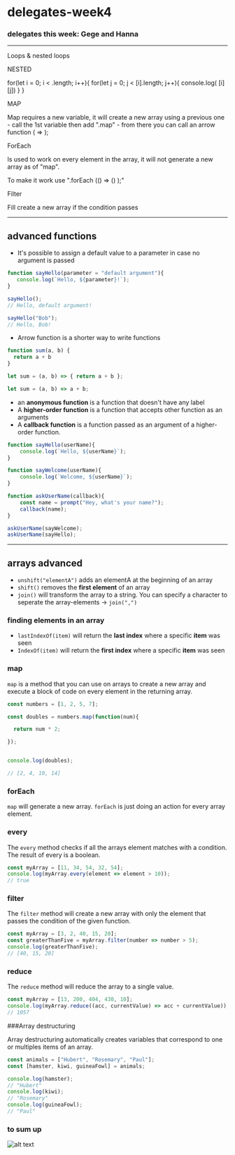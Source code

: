 # delegates-week4

### delegates this week: Gege and Hanna

---
Loops & nested loops

NESTED

for(let i = 0; i < .length; i++){ for(let j = 0; j < [i].length; j++){ console.log( [i][j]) } }

MAP

Map requires a new variable, it will create a new array using a previous one - call the 1st variable then add ".map" - from there you can call an arrow function ( => );

ForEach

Is used to work on every element in the array, it will not generate a new array as of "map".

To make it work use ".forEach (() => () );"

Filter

Fill create a new array if the condition passes

---

## advanced functions

+ It's possible to assign a default value to a parameter in case no argument is passed

```javascript
function sayHello(parameter = "default argument"){
   console.log(`Hello, ${parameter}!`);
}

sayHello();
// Hello, default argument!

sayHello("Bob");
// Hello, Bob!
```

+ Arrow function is a shorter way to write functions

```javascript
function sum(a, b) {
  return a + b
}

let sum = (a, b) => { return a + b };

let sum = (a, b) => a + b;
```

+ an **anonymous function** is a function that doesn't have any label
+ A **higher-order function** is a function that accepts other function as an arguments
+ A **callback function** is a function passed as an argument of a higher-order function.

```javascript
function sayHello(userName){
	console.log(`Hello, ${userName}`);
}

function sayWelcome(userName){
	console.log(`Welcome, ${userName}`);
}

function askUserName(callback){
	const name = prompt("Hey, what's your name?");
	callback(name);
}

askUserName(sayWelcome);
askUserName(sayHello);
```

---

## arrays advanced

+ `unshift("elementA")` adds an elementA at the beginning of an array
+ `shift()` removes the **first element** of an array
+ `join()` will transform the array to a string. You can specify a character to seperate the array-elements -> `join(",")`

### finding elements in an array

+ `lastIndexOf(item)` will return the **last index** where a specific **item** was seen 
+ `IndexOf(item)` will return the **first index** where a specific **item** was seen

### map
`map` is a method that you can use on arrays to create a new array and execute a block of code on every element in the returning array.

```javascript
const numbers = [1, 2, 5, 7];

const doubles = numbers.map(function(num){

  return num * 2;

});


console.log(doubles);

// [2, 4, 10, 14]
```
### forEach

`map` will generate a new array. `forEach` is just doing an action for every array element.

### every
The `every` method checks if all the arrays element matches with a condition. The result of every is a boolean.

```javascript
const myArray = [11, 34, 54, 32, 54];
console.log(myArray.every(element => element > 10));
// true 
```

### filter
The `filter` method will create a new array with only the element that passes the condition of the given function.

```javascript
const myArray = [3, 2, 40, 15, 20];
const greaterThanFive = myArray.filter(number => number > 5);
console.log(greaterThanFive);
// [40, 15, 20]
```

### reduce
The `reduce` method will reduce the array to a single value.

```javascript
const myArray = [13, 200, 404, 430, 10];
console.log(myArray.reduce((acc, currentValue) => acc + currentValue));
// 1057
```

###Array destructuring

Array destructuring automatically creates variables that correspond to one or multiples items of an array.

```javascript
const animals = ["Hubert", "Rosemary", "Paul"];
const [hamster, kiwi, guineaFowl] = animals;

console.log(hamster);
// "Hubert"
console.log(kiwi);
// "Rosemary"
console.log(guineaFowl);
// "Paul"
```

### to sum up
![alt text](https://storage.googleapis.com/quest_editor_uploads/Jfb7pFRSdBBCkms0sZuykoKffThSpu0a.png)
